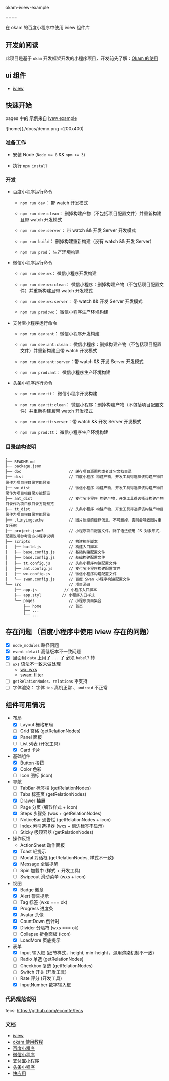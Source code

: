 okam-iview-example

====

在 okam 的百度小程序中使用 iview 组件库

## 开发前阅读

此项目是基于 `okam` 开发框架开发的小程序项目，开发前先了解：[Okam 的使用](https://ecomfe.github.io/okam)

## ui 组件

- [iview](https://weapp.iviewui.com/docs/guide/start)

## 快速开始

pages 中的 示例来自 [ivew example](https://github.com/TalkingData/iview-weapp/tree/master/examples)

![home](./docs/demo.png =200x400)

### 准备工作

* 安装 Node (`Node >= 8` && `npm >= 3`)

* 执行 `npm install`

### 开发

* 百度小程序运行命令

    * `npm run dev`：           带 watch 开发模式

    * `npm run dev:clean`：     删掉构建产物（不包括项目配置文件）并重新构建且带 watch 开发模式

    * `npm run dev:server`：    带 watch && 开发 Server 开发模式

    * `npm run build`：         删掉构建重新构建（没有 watch && 开发 Server）

    * `npm run prod`：          生产环境构建

* 微信小程序运行命令

    * `npm run dev:wx：`        微信小程序开发构建

    * `npm run dev:wx:clean`：  微信小程序：删掉构建产物（不包括项目配置文件）并重新构建且带 watch 开发模式

    * `npm run dev:wx:server`： 带 watch && 开发 Server 开发模式

    * `npm run prod:wx`：       微信小程序生产环境构建

* 支付宝小程序运行命令

    * `npm run dev:ant`：       微信小程序开发构建

    * `npm run dev:ant:clean`： 微信小程序：删掉构建产物（不包括项目配置文件）并重新构建且带 watch 开发模式

    * `npm run dev:ant:server`：带 watch && 开发 Server 开发模式

    * `npm run prod:ant`：      微信小程序生产环境构建

* 头条小程序运行命令

    * `npm run dev:tt`：       微信小程序开发构建

    * `npm run dev:tt:clean`： 微信小程序：删掉构建产物（不包括项目配置文件）并重新构建且带 watch 开发模式

    * `npm run dev:tt:server`：带 watch && 开发 Server 开发模式

    * `npm run prod:tt`：      微信小程序生产环境构建

### 目录结构说明

```
.
├── README.md
├── package.json
├── doc                     // 缓存项目源图片或者其它文档目录
├── dist                    // 百度小程序 构建产物，开发工具得选择该构建产物目录作为项目根目录方能预览
├── wx_dist                 // 微信小程序 构建产物，开发工具得选择该构建产物目录作为项目根目录方能预览
├── ant_dist                // 支付宝小程序 构建产物，开发工具得选择该构建产物目录作为项目根目录方能预览
├── tt_dist                 // 头条小程序 构建产物，开发工具得选择该构建产物目录作为项目根目录方能预览
├── .tinyimgcache           // 图片压缩的缓存信息，不可删掉，否则会导致图片重复压缩
├── project.json5           // 小程序项目配置文件，除了语法使用 JS 对象形式，配置说明参考官方小程序说明
├── scripts                 // 构建相关脚本
│   ├── build.js            // 构建入口脚本
│   ├── base.config.js      // 基础构建配置文件
│   ├── base.config.js      // 基础构建配置文件
│   ├── tt.config.js        // 头条小程序构建配置文件
│   ├── ant.config.js       // 支付宝小程序构建配置文件
│   ├── wx.config.js        // 微信小程序构建配置文件
│   └── swan.config.js      // 百度 Swan 小程序构建配置文件
└── src                     // 项目源码
    ├── app.js            // 小程序入口脚本
    ├── app.styl         // 小程序入口样式
    └── pages               // 小程序页面集合
        ├── home            // 首页
        ├── ...
        └── ...
```

## 存在问题 （百度小程序中使用 iview 存在的问题）
* [x] `node_modules` 路径问题
* [x] `event detail` 高低版本不一致问题
* [x] 里面用 `data` 上用了 `...` 了 必须 `babel7` 转
* [ ] `wxs` 语法不一致未做处理
    * [wx: wxs](https://developers.weixin.qq.com/miniprogram/dev/framework/view/wxs/)
    * [swan: filter](https://smartprogram.baidu.com/docs/develop/framework/view_filter/)
* [ ] `getRelationNodes、relations` 不支持
* [ ] 字体渲染： 字体 `ios` 真机正常 、`android` 不正常

## 组件可用情况
* 布局
    * [x] Layout 栅格布局
    * [ ] Grid 宫格 (getRelationNodes)
    * [x] Panel 面板
    * [ ] List 列表 (开发工具)
    * [x] Card 卡片
* 基础组件
    * [x] Button 按钮
    * [x] Color 色彩
    * [ ] Icon 图标 (icon)
* 导航
    * [ ] TabBar 标签栏 (getRelationNodes)
    * [ ] Tabs 标签页 (getRelationNodes)
    * [x] Drawer 抽屉
    * [ ] Page 分页 (细节样式 + icon)
    * [x] Steps 步骤条 (wxs + getRelationNodes)
    * [ ] NoticeBar 通告栏 (getRelationNodes + icon)
    * [ ] Index 索引选择器 (wxs + 侧边标签不显示)
    * [ ] Sticky 吸顶容器 (getRelationNodes)
* 操作反馈
    * ActionSheet 动作面板
    * [x] Toast 轻提示
    * [ ] Modal 对话框 (getRelationNodes, 样式不一致)
    * [x] Message 全局提醒
    * [ ] Spin 加载中 (样式 + 开发工具)
    * [ ] Swipeout 滑动菜单 (wxs + icon)
* 视图
    * [x] Badge 徽章
    * [x] Alert 警告提示
    * [ ] Tag 标签 (wxs === ok)
    * [x] Progress 进度条
    * [x] Avatar 头像
    * [x] CountDown 倒计时
    * [x] Divider 分隔符 (wxs === ok)
    * [ ] Collapse 折叠面板 (icon)
    * [x] LoadMore 页底提示
* 表单
    * [x] Input 输入框 (细节样式，height, min-height，混用渲染机制不一致)
    * [ ] Radio 单选 (getRelationNodes)
    * [ ] Checkbox 复选 (getRelationNodes)
    * [ ] Switch 开关  (开发工具)
    * [ ] Rate 评分 (开发工具)
    * [x] InputNumber 数字输入框

### 代码规范说明
fecs: https://github.com/ecomfe/fecs

### 文档
* [iview](https://weapp.iviewui.com/docs/guide/start)
* [okam 使用教程](https://ecomfe.github.io/okam)
* [百度小程序](https://smartprogram.baidu.com/docs/develop/tutorial/codedir)
* [微信小程序](https://developers.weixin.qq.com/miniprogram/dev/index.html)
* [支付宝小程序](https://docs.alipay.com/mini/developer/getting-started)
* [头条小程序](https://microapp.bytedance.com/docs/framework/)
* [快应用](https://doc.quickapp.cn/)
